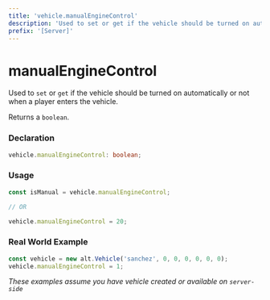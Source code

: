 ```yaml
---
title: 'vehicle.manualEngineControl'
description: 'Used to set or get if the vehicle should be turned on automatically or not when a player enters the vehicle.'
prefix: '[Server]'
---
```


# manualEngineControl

Used to `set` or `get` if the vehicle should be turned on automatically or not when a player enters the vehicle.

Returns a `boolean`.

### Declaration

```typescript
vehicle.manualEngineControl: boolean;
```

### Usage

```js
const isManual = vehicle.manualEngineControl;

// OR

vehicle.manualEngineControl = 20;
```

### Real World Example

```js
const vehicle = new alt.Vehicle('sanchez', 0, 0, 0, 0, 0, 0);
vehicle.manualEngineControl = 1;
```

_These examples assume you have vehicle created or available on `server-side`_
